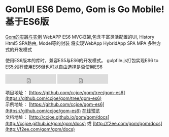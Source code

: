 # GomUI ES6 Demo, Gom is Go Mobile! 基于ES6版

[Gom的实践与实例](https://github.com/ccjoe/gom-es6)
WebAPP ES6 MVC框架,包含丰富灵活配置的UI,  History Html5 SPA路由, Model等的封装
将实现WebApp HybridApp SPA MPA 多种方式的开发模式
  
  
使用ES6版本的库时，兼容ES5与ES6的开发模式。
gulpfile.js打包实现ES6 to ES5;推荐使用ES6但也可以自由选择是否使用ES6

<iframe src="https://ghbtns.com/github-btn.html?user=ccjoe&repo=gom-es6&type=watch&count=true" frameborder="0" scrolling="0" width="160px" height="30px"></iframe>
<iframe src="https://ghbtns.com/github-btn.html?user=ccjoe&repo=gom-es6&type=fork&count=true" frameborder="0" scrolling="0" width="160px" height="30px"></iframe>

项目地址： [https://github.com/ccjoe/gom/tree/gom-es6](https://github.com/ccjoe/gom/tree/gom-es6)  
示例地址： [https://github.com/ccjoe/gom-es6](https://github.com/ccjoe/gom-es6) [在线预览](https://github.com/ccjoe/gom-es6)  
文档地址： [http://ccjoe.github.io/gom/gom/docs](http://ccjoe.github.io/gom/gom/docs) 或 [http://f2ee.com/gom/gom/docs](http://f2ee.com/gom/gom/docs)  
